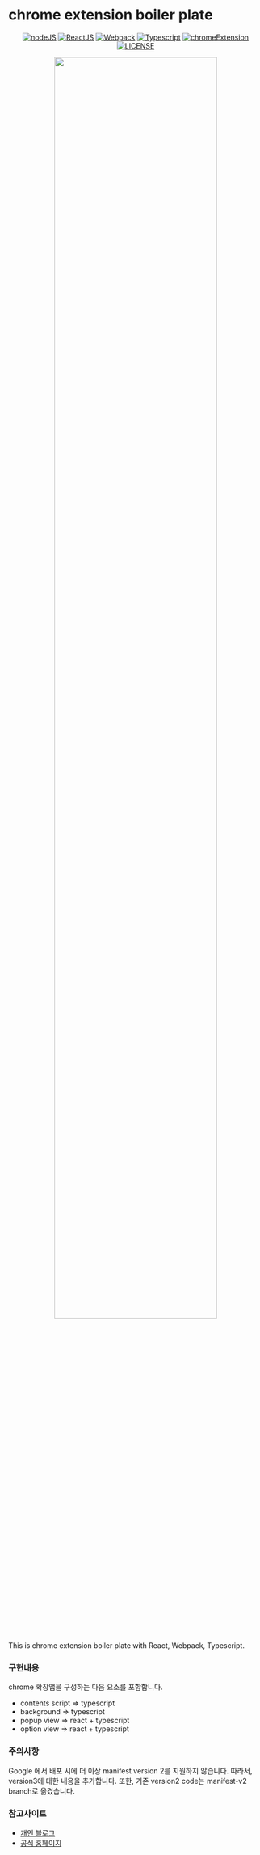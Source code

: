 # chrome extension boiler plate

<div align="center">

[![nodeJS](https://img.shields.io/badge/nodeJS-14.16.0-brightgreen)](https://nodejs.org/en/blog/release/v14.16.0/)
[![ReactJS](https://img.shields.io/badge/ReactJS-17.0.2-green)](https://github.com/facebook/react/blob/master/CHANGELOG.md#16131-march-19-2020)
[![Webpack](https://img.shields.io/badge/WebPack-5.28.0-orange)](https://webpack.js.org/)
[![Typescript](https://img.shields.io/badge/Typescript-4.2.3-blue)](https://www.typescriptlang.org/)
[![chromeExtension](https://img.shields.io/badge/manifest-3-lightgrey)](https://developer.chrome.com/docs/extensions/mv2/intro/)
[![LICENSE](https://img.shields.io/badge/License-MIT-blueviolet)](https://ko.wikipedia.org/wiki/MIT_%ED%97%88%EA%B0%80%EC%84%9C)

</div>

<p align="center">
  
<img width="80%" src="https://user-images.githubusercontent.com/48043626/113408518-7638db00-93ea-11eb-831f-151c9c3dce48.png" />

</p>

This is chrome extension boiler plate with React, Webpack, Typescript.

### 구현내용

chrome 확장앱을 구성하는 다음 요소를 포함합니다.

- contents script => typescript
- background => typescript
- popup view => react + typescript
- option view => react + typescript

### 주의사항

Google 에서 배포 시에 더 이상 manifest version 2를 지원하지 않습니다. 
따라서, version3에 대한 내용을 추가합니다.
또한, 기존 version2 code는 manifest-v2 branch로 옮겼습니다.

### 참고사이트 

- [개인 블로그](https://justlog.tistory.com/12)
- [공식 홈페이지](https://developer.chrome.com/docs/extensions/)

